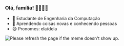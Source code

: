 ### Olá, família! 👋💖✨🦋

- 🔭 Estudante de Engenharia da Computação
- 🌱 Aprendendo coisas novas e conhecendo pessoas
- 😄 Pronomes: ela/dela

<img src='https://random-memer.herokuapp.com/' title="Meme" alt="Please refresh the page if the meme doesn't show up.">
